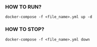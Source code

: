 ### HOW TO RUN? 

```
docker-compose -f <file_name>.yml up -d
```

### HOW TO STOP? 

```
docker-compose -f <file_name>.yml down
```
